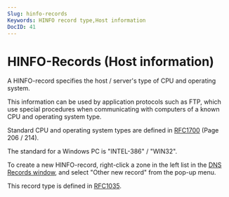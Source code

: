 ```yaml
---
Slug: hinfo-records
Keywords: HINFO record type,Host information
DocID: 41
---
```

# HINFO-Records (Host information)

A HINFO-record specifies the host / server's type of CPU and operating system.

This information can be used by application protocols such as FTP, which use special procedures when communicating with computers of a known CPU and operating system type.

Standard CPU and operating system types are defined in [RFC1700](http://www.rfc-editor.org/rfc/rfc1700.txt) (Page 206 / 214).

The standard for a Windows PC is "INTEL-386" / "WIN32".

To create a new HINFO-record, right-click a zone in the left list in the [DNS Records window](wd_records.md), and select "Other new record" from the pop-up menu.

This record type is defined in [RFC1035](http://www.rfc-editor.org/rfc/rfc1035.txt).
